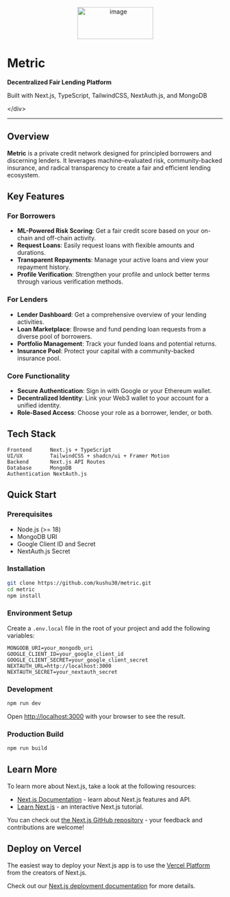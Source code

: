 <div align="center"><img width="177" height="75" alt="image" src="https://github.com/user-attachments/assets/3c0a2e88-1815-4542-9f7a-0735cceeaa5e" /></div>



# Metric

**Decentralized Fair Lending Platform**

Built with Next.js, TypeScript, TailwindCSS, NextAuth.js, and MongoDB

\</div\>

-----

## Overview

**Metric** is a private credit network designed for principled borrowers and discerning lenders. It leverages machine-evaluated risk, community-backed insurance, and radical transparency to create a fair and efficient lending ecosystem.

## Key Features

### **For Borrowers**

  - **ML-Powered Risk Scoring**: Get a fair credit score based on your on-chain and off-chain activity.
  - **Request Loans**: Easily request loans with flexible amounts and durations.
  - **Transparent Repayments**: Manage your active loans and view your repayment history.
  - **Profile Verification**: Strengthen your profile and unlock better terms through various verification methods.

### **For Lenders**

  - **Lender Dashboard**: Get a comprehensive overview of your lending activities.
  - **Loan Marketplace**: Browse and fund pending loan requests from a diverse pool of borrowers.
  - **Portfolio Management**: Track your funded loans and potential returns.
  - **Insurance Pool**: Protect your capital with a community-backed insurance pool.

### **Core Functionality**

  - **Secure Authentication**: Sign in with Google or your Ethereum wallet.
  - **Decentralized Identity**: Link your Web3 wallet to your account for a unified identity.
  - **Role-Based Access**: Choose your role as a borrower, lender, or both.

## Tech Stack

```
Frontend      Next.js + TypeScript
UI/UX         TailwindCSS + shadcn/ui + Framer Motion
Backend       Next.js API Routes
Database      MongoDB
Authentication NextAuth.js
```

## Quick Start

### Prerequisites

  - Node.js (\>= 18)
  - MongoDB URI
  - Google Client ID and Secret
  - NextAuth.js Secret

### Installation

```bash
git clone https://github.com/kushu30/metric.git
cd metric
npm install
```

### Environment Setup

Create a `.env.local` file in the root of your project and add the following variables:

```env
MONGODB_URI=your_mongodb_uri
GOOGLE_CLIENT_ID=your_google_client_id
GOOGLE_CLIENT_SECRET=your_google_client_secret
NEXTAUTH_URL=http://localhost:3000
NEXTAUTH_SECRET=your_nextauth_secret
```

### Development

```bash
npm run dev
```

Open [http://localhost:3000](https://www.google.com/search?q=http://localhost:3000) with your browser to see the result.

### Production Build

```bash
npm run build
```

## Learn More

To learn more about Next.js, take a look at the following resources:

  - [Next.js Documentation](https://nextjs.org/docs) - learn about Next.js features and API.
  - [Learn Next.js](https://nextjs.org/learn) - an interactive Next.js tutorial.

You can check out [the Next.js GitHub repository](https://github.com/vercel/next.js) - your feedback and contributions are welcome\!

## Deploy on Vercel

The easiest way to deploy your Next.js app is to use the [Vercel Platform](https://vercel.com/new?utm_medium=default-template&filter=next.js&utm_source=create-next-app&utm_campaign=create-next-app-readme) from the creators of Next.js.

Check out our [Next.js deployment documentation](https://nextjs.org/docs/app/building-your-application/deploying) for more details.
